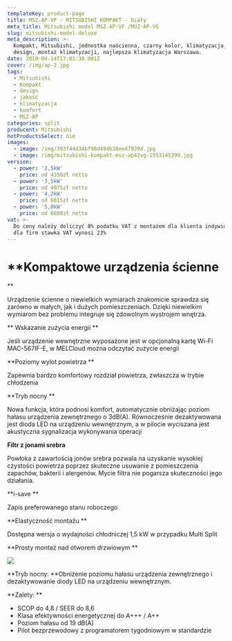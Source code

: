 ```yaml
---
templateKey: product-page
title: MSZ-AP-VF - MITSUBISHI KOMPAKT - biały
meta_title: Mitsubishi model MSZ-AP-VF /MUZ-AP-VG
slug: mitsubishi-model-deluxe
meta_description: >-
  Kompakt, Mitsubishi, jednostka naścienna, czarny kolor, klimatyzacja, komfort,
  design, montaż klimatyzacji, najlepsza klimatyzacja Warszawa.
date: 2019-04-14T17:01:38.081Z
cover: /img/ap-2.jpg
tags:
  - Mitsubishi
  - Kompakt
  - design
  - jakość
  - klimatyzacja
  - komfort
  - MSZ-AP
categories: split
producent: Mitsubishi
hotProductsSelect: nie
images:
  - image: /img/393f44d34bf98d494b38ee47939d.jpg
  - image: /img/mitsubishi-kompakt-msz-ap42vg-1553145399.jpg
version:
  - power: '2,5kW'
    price: od 4350zł netto
  - power: '3,5kW'
    price: od 4975zł netto
  - power: '4,2kW'
    price: od 6015zł netto
  - power: '5,0kW'
    price: od 6690zł netto
vat: >-
  Do ceny należy doliczyć 8% podatku VAT z montażem dla klienta indywidualnego,
  dla firm stawka VAT wynosi 23%
---
```

# **Kompaktowe urządzenia ścienne**

Urządzenie ścienne o niewielkich wymiarach znakomicie sprawdza się zarówno w małych, jak i dużych pomieszczeniach. Dzięki niewielkim wymiarom bez problemu integruje się zdowolnym wystrojem wnętrza.

**Wskazanie zużycia energii**

Jeśli urządzenie wewnętrzne wyposażone jest w opcjonalną kartę Wi-Fi MAC-567IF-E, w MELCloud można odczytać zużycie energii

**Poziomy wylot powietrza**

Zapewnia bardzo komfortowy rozdział powietrza, zwłaszcza w trybie chłodzenia

**Tryb nocny**

Nowa funkcja, która podnosi komfort, automatycznie obniżając poziom hałasu urządzenia zewnętrznego o 3dB(A). Równocześnie dezaktywowana jest dioda LED na urządzeniu wewnętrznym, a w pilocie wyciszana jest akustyczna sygnalizacja wykonywania operacji

**Filtr z jonami srebra**

Powłoka z zawartością jonów srebra pozwala na uzyskanie wysokiej czystości powietrza poprzez skuteczne usuwanie z pomieszczenia zapachów, bakterii i alergenów. Mycie filtra nie pogarsza skuteczności jego działania.

**i-save**

Zapis preferowanego stanu roboczego

**Elastyczność montażu**

Dostępna wersja o wydajności chłodniczej 1,5 kW w przypadku Multi Split

**Prosty montaż nad otworem drzwiowym**



![](/img/grafik_nachtmodus_msz_ap.jpg)

**Tryb nocny: **Obniżenie poziomu hałasu urządzenia zewnętrznego i dezaktywowanie diody LED na urządzeniu wewnętrznym.

**Zalety:**

* SCOP do 4,8 / SEER do 8,6
* Klasa efektywności energetycznej do A+++ / A++
* Poziom hałasu od 19 dB(A)
* Pilot bezprzewodowy z programatorem tygodniowym w standardzie
